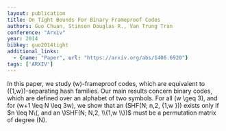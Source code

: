 ```yaml
---
layout: publication
title: On Tight Bounds For Binary Frameproof Codes
authors: Guo Chuan, Stinson Douglas R., Van Trung Tran
conference: "Arxiv"
year: 2014
bibkey: guo2014tight
additional_links:
  - {name: "Paper", url: "https://arxiv.org/abs/1406.6920"}
tags: ['ARXIV']
---
```

In this paper, we study \(w\)-frameproof codes, which are equivalent to \(\{1,w\}\)-separating hash families. Our main results concern binary codes, which are defined over an alphabet of two symbols. For all \(w \geq 3\), and for \(w+1 \leq N \leq 3w\), we show that an \(SHF(N; n,2, \{1,w \})\) exists only if $n \leq N\(, and an \)SHF(N; N,2, \\{1,w \\})$ must be a permutation matrix of degree \(N\).
